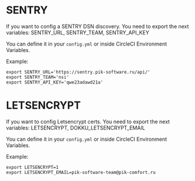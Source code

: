 # SENTRY #

If you want to config a SENTRY DSN discovery. You need to export the next variables: SENTRY_URL, SENTRY_TEAM, SENTRY_API_KEY

You can define it in your `config.yml` or inside CircleCI Environment Variables.

Example:
```
export SENTRY_URL='https://sentry.pik-software.ru/api/'
export SENTRY_TEAM='nsi'
export SENTRY_API_KEY='qwe23adawd21a'
```

# LETSENCRYPT #

If you want to config Letsencrypt certs. You need to export the next variables: LETSENCRYPT, DOKKU_LETSENCRYPT_EMAIL

You can define it in your `config.yml` or inside CircleCI Environment Variables.

Example:
```
export LETSENCRYPT=1
export LETSENCRYPT_EMAIL=pik-software-team@pik-comfort.ru
```
